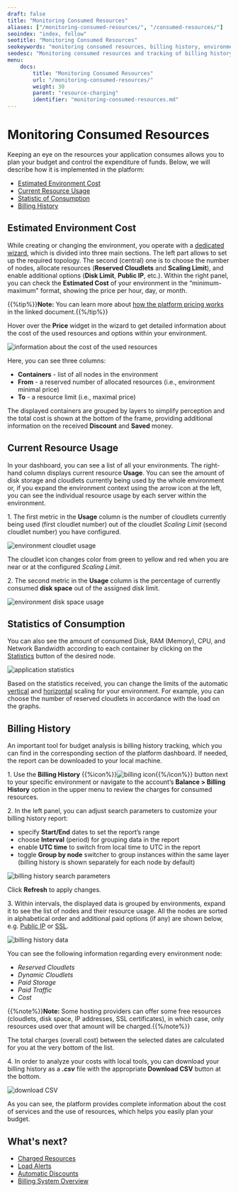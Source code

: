 ```yaml
---
draft: false
title: "Monitoring Consumed Resources"
aliases: ["/monitoring-consumed-resources/", "/consumed-resources/"]
seoindex: "index, follow"
seotitle: "Monitoring Consumed Resources"
seokeywords: "monitoring consumed resources, billing history, environment cost, resource usage, statistics of consumption, consumed resources"
seodesc: "Monitoring consumed resources and tracking of billing history are powerful tools that allow to rationally manage funds and plan the budget."
menu:
    docs:
        title: "Monitoring Consumed Resources"
        url: "/monitoring-consumed-resources/"
        weight: 30
        parent: "resource-charging"
        identifier: "monitoring-consumed-resources.md"
---
```


# Monitoring Consumed Resources

Keeping an eye on the resources your application consumes allows you to plan your budget and control the expenditure of funds. Below, we will describe how it is implemented in the platform:

- [Estimated Environment Cost](#estimated-environment-cost)
- [Current Resource Usage](#current-resource-usage)
- [Statistic of Consumption](#statistics-of-consumption)
- [Billing History](#billing-history)


## Estimated Environment Cost

While creating or changing the environment, you operate with a [dedicated wizard](/setting-up-environment/), which is divided into three main sections. The left part allows to set up the required topology. The second (central) one is to choose the number of nodes, allocate resources (**Reserved Cloudlets** and **Scaling Limit**), and enable additional options (**Disk Limit**, **Public IP**, etc.). Within the right panel, you can check the **Estimated Cost** of your environment in the “minimum-maximum" format, showing the price per hour, day, or month.

{{%tip%}}**Note:** You can learn more about [how the platform pricing works](/pricing-model/) in the linked document.{{%/tip%}}

Hover over the **Price** widget in the wizard to get detailed information about the cost of the used resources and options within your environment.

![information about the cost of the used resources](01-estimated-environment-cost-calculation.png)

Here, you can see three columns:

- **Containers** - list of all nodes in the environment
- **From** - a reserved number of allocated resources (i.e., environment minimal price)
- **To** - a resource limit (i.e., maximal price)

The displayed containers are grouped by layers to simplify perception and the total cost is shown at the bottom of the frame, providing additional information on the received **Discount** and **Saved** money.


## Current Resource Usage

In your dashboard, you can see a list of all your environments. The right-hand column displays current resource **Usage**. You can see the amount of disk storage and cloudlets currently being used by the whole environment or, if you expand the environment context using the arrow icon at the left, you can see the individual resource usage by each server within the environment.

1\. The first metric in the **Usage** column is the number of cloudlets currently being used (first cloudlet number) out of the cloudlet *Scaling Limit* (second cloudlet number) you have configured.

![environment cloudlet usage](02-environmnet-cloudlet-usage.png)

The cloudlet icon changes color from green to yellow and red when you are near or at the configured *Scaling Limit*.

2\. The second metric in the **Usage** column is the percentage of currently consumed **disk space** out of the assigned disk limit.

![environment disk space usage](03-environment-disk-space-usage.png)


## Statistics of Consumption

You can also see the amount of consumed Disk, RAM (Memory), CPU, and Network Bandwidth according to each container by clicking on the [Statistics](/view-app-statistics/) button of the desired node.

![application statistics](04-application-statistics.png)

Based on the statistics received, you can change the limits of the automatic [vertical](/automatic-vertical-scaling/) and [horizontal](/automatic-horizontal-scaling/) scaling for your environment. For example, you can choose the number of reserved cloudlets in accordance with the load on the graphs.


## Billing History

An important tool for budget analysis is billing history tracking, which you can find in the corresponding section of the platform dashboard. If needed, the report can be downloaded to your local machine.

1\. Use the **Billing History** {{%icon%}}![billing icon](05-billing-icon.png){{%/icon%}} button next to your specific environment or navigate to the account’s **Balance > Billing History** option in the upper menu to review the charges for consumed resources.

2\. In the left panel, you can adjust search parameters to customize your billing history report:

- specify **Start/End** dates to set the report’s range
- choose **Interval** (period) for grouping data in the report
- enable **UTC time** to switch from local time to UTC in the report
- toggle **Group by node** switcher to group instances within the same layer (billing history is shown separately for each node by default)

![billing history search parameters](06-billing-history-search-parameters.png)

Click **Refresh** to apply changes.

3\. Within intervals, the displayed data is grouped by environments, expand it to see the list of nodes and their resource usage. All the nodes are sorted in alphabetical order and additional paid options (if any) are shown below, e.g. [Public IP](/public-ip/) or [SSL](/custom-ssl/).

![billing history data](07-billing-history-data.png)

You can see the following information regarding every environment node:

- *Reserved Cloudlets*
- *Dynamic Cloudlets*
- *Paid Storage*
- *Paid Traffic*
- *Cost*

{{%note%}}**Note:** Some hosting providers can offer some free resources (cloudlets, disk space, IP addresses, SSL certificates), in which case, only resources used over that amount will be charged.{{%/note%}}

The total charges (overall cost) between the selected dates are calculated for you at the very bottom of the list.

4\. In order to analyze your costs with local tools, you can download your billing history as a ***.csv*** file with the appropriate **Download CSV** button at the bottom.

![download CSV](08-download-csv.png)

As you can see, the platform provides complete information about the cost of services and the use of resources, which helps you easily plan your budget.


## What's next?

- [Charged Resources](/chargeable-resources/)
- [Load Alerts](/load-alerts/)
- [Automatic Discounts](/automatic-discounts/)
- [Billing System Overview](/billing-system/)
